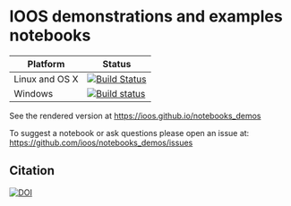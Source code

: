 # IOOS demonstrations and examples notebooks

| Platform       | Status                                                                                                                                                                        |
| -------------- | ----------------------------------------------------------------------------------------------------------------------------------------------------------------------------- |
| Linux and OS X | [![Build Status](https://travis-ci.org/ioos/notebooks_demos.svg?branch=master)](https://travis-ci.org/ioos/notebooks_demos)                                                   |
| Windows        | [![Build status](https://ci.appveyor.com/api/projects/status/0k2b8eurfg435xws/branch/master?svg=true)](https://ci.appveyor.com/project/ocefpaf/notebooks-demos/branch/master) |


See the rendered version at https://ioos.github.io/notebooks_demos

To suggest a notebook or ask questions please open an issue at: https://github.com/ioos/notebooks_demos/issues

## Citation

[![DOI](https://zenodo.org/badge/58492405.svg)](https://zenodo.org/badge/latestdoi/58492405)
